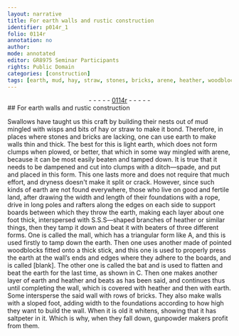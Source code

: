 ```yaml
---
layout: narrative
title: For earth walls and rustic construction
identifier: p014r_1
folio: 0114r
annotation: no
author:
mode: annotated
editor: GR8975 Seminar Participants
rights: Public Domain
categories: [construction]
tags: [earth, mud, hay, straw, stones, bricks, arene, heather, woodblocks, saltpeter]
---
```


 <div class="folio" align="center">- - - - - <a href="http://gallica.bnf.fr/ark:/12148/btv1b9059316c/f31.item" target="_blank">0114r</a> - - - - - </div>  <span class="activity"></span> 
## For <span class="material_format"><span class="material">earth</span> walls</span> and rustic construction

 
<span class="animal">Swallows</span> have taught us this craft by building their nests out of <span class="material">mud</span> mingled with wisps and bits of <span class="material"><span class="plant">hay</span></span> or <span class="material"><span class="plant">straw</span></span> to make it bond. Therefore, in places where <span class="material">stones</span> and <span class="material">bricks</span> are lacking, one can use <span class="material">earth</span> to make walls thin and thick. The best for this is <span class="material_format">light <span class="material">earth</span></span>, which does not form clumps when plowed, or better, that which in some way mingled with <span class="material">arene</span>, because it can be most easily beaten and tamped down. It is true that it needs to be dampened and cut into clumps with a <span class="tool">ditch—spade</span>, and put and placed in this <span class="tool">form</span>. This one lasts more and does not require that much effort, and dryness doesn't make it split or crack. However, since such kinds of <span class="material">earth</span> are not found everywhere, those who live on good and fertile land, after drawing the width and length of their foundations with a <span class="tool">rope</span>, drive in <span class="tool">long poles and rafters</span> along the edges on each side to support <span class="tool">boards</span> between which they throw the <span class="material">earth</span>, making each layer about <span class="unit">one foot</span> thick, interspersed with <span class="material_format">S.S.S—shaped branches of <span class="material"><span class="plant">heather</span></span></span> or similar things, then they tamp it down and beat it with <span class="tool">beaters of three different forms</span>. One is called the <span class="tool">mall</span>, which has a triangular form like A, and this is used firstly to tamp down the <span class="material">earth</span>. Then one uses another made of <span class="tool">pointed <span class="material">woodblocks</span> fitted onto a thick stick</span>, and this one is used to properly press the <span class="material">earth</span> at the wall’s ends and edges where they adhere to the <span class="tool">boards</span>, and is called [blank]. The other one is called the <span class="tool">bat</span> and is used to flatten and beat the <span class="material">earth</span> for the last time, as shown in C. Then one makes another layer of <span class="material">earth</span> and <span class="material"><span class="plant">heather</span></span> and beats as has been said, and continues thus until completing the wall, which is covered with <span class="material"><span class="plant">heather</span></span> and then with <span class="material">earth</span>. Some intersperse the said wall with rows of <span class="material">bricks</span>. They also make walls with a sloped foot, adding width to the foundations according to how high they want to build the wall. When it is old it <span class="color">white</span>ns, showing that it has <span class="material">saltpeter</span> in it. Which is why, when they fall down, <span class="profession">gunpowder</span> makers profit from them.
 <span class="figure"></span> 